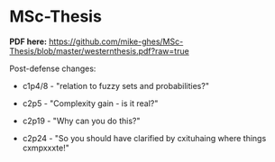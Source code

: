 MSc-Thesis
==========

**PDF here:**
https://github.com/mike-ghes/MSc-Thesis/blob/master/westernthesis.pdf?raw=true

		
Post-defense changes:

 * c1p4/8 - "relation to fuzzy sets and probabilities?"

 * c2p5 - "Complexity gain - is it real?"

 * c2p19 - "Why can you do this?"

 * c2p24 - "So you should have clarified by cxituhaing where things cxmpxxxte!" 
